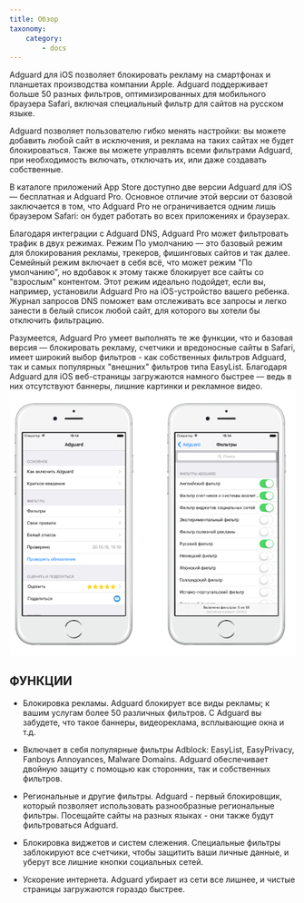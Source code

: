 ```yaml
---
title: Обзор
taxonomy:
    category:
        - docs
---
```


Adguard для iOS позволяет блокировать рекламу на смартфонах и планшетах производства компании Apple. Adguard поддерживает больше 50 разных фильтров, оптимизированных для мобильного браузера  Safari, включая специальный фильтр для сайтов на русском языке.

Adguard позволяет пользователю гибко менять настройки: вы можете добавить любой сайт в исключения, и реклама на таких сайтах не будет блокироваться. Также вы можете управлять всеми фильтрами Adguard, при необходимость включать, отключать их, или даже создавать собственные.

В каталоге приложений App Store доступно две версии Adguard для iOS — бесплатная и Adguard Pro. Основное отличие этой версии от базовой заключается в том, что Adguard Pro не ограничивается одним лишь браузером Safari: он будет работать во всех приложениях и браузерах.
 
Благодаря интеграции с Adguard DNS, Adguard Pro может фильтровать трафик в двух режимах. Режим По умолчанию — это базовый режим для блокирования рекламы, трекеров, фишинговых сайтов и так далее. Семейный режим включает в себя всё, что может режим "По умолчанию", но вдобавок к этому также блокирует все сайты со "взрослым" контентом. Этот режим идеально подойдет, если вы, например, установили Adguard Pro на iOS-устройство вашего ребенка. Журнал запросов DNS поможет вам отслеживать все запросы и легко занести в белый список любой сайт, для которого вы хотели бы отключить фильтрацию.
 
Разумеется, Adguard Pro умеет выполнять те же функции, что и базовая версия —  блокировать рекламу, счетчики и вредоносные сайты в Safari, имеет широкий выбор фильтров - как собственных фильтров Adguard, так и самых популярных "внешних" фильтров типа EasyList. Благодаря Adguard для iOS веб-страницы загружаются намного быстрее — ведь в них отсутствуют баннеры, лишние картинки и рекламное видео.
![](adguard_dns.png)

## ФУНКЦИИ

*  Блокировка рекламы. Adguard блокирует все виды рекламы; к вашим услугам более 50 различных фильтров. С Adguard вы забудете, что такое баннеры, видеореклама, всплывающие окна и т.д. 

* Включает в себя популярные фильтры Adblock: EasyList, EasyPrivacy, Fanboys Annoyances, Malware Domains. Adguard  обеспечивает двойную защиту с помощью как сторонних, так и собственных фильтров. 

*  Региональные и другие фильтры. Adguard - первый блокировщик, который позволяет использовать разнообразные региональные фильтры. Посещайте сайты на разных языках - они также будут фильтроваться Adguard.

* Блокировка виджетов и систем слежения. Специальные фильтры заблокируют все счетчики, чтобы защитить ваши личные данные, и уберут все лишние кнопки социальных сетей.


*  Ускорение интернета. Adguard убирает из сети все лишнее, и чистые страницы загружаются гораздо быстрее. 
